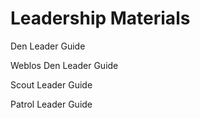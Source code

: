 # Leadership Materials

Den Leader Guide

Weblos Den Leader Guide

Scout Leader Guide

Patrol Leader Guide

